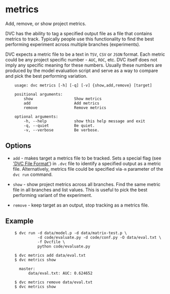 # metrics

Add, remove, or show project metrics.

DVC has the ability to tag a specified output file as a file that contains
metrics to track. Typically people use this functionality to find the best
performing experiment across multiple branches (experiments).

DVC expects a metric file to be a text in `TSV`, `CSV` or `JSON` format. Each
metric could be any project specific number - `AUC`, `ROC`, etc. DVC itself
does not imply any specific meaning for these numbers. Usually these numbers are
produced by the model evaluation script and serve as a way to compare and pick
the best performing variation.


```usage
    usage: dvc metrics [-h] [-q] [-v] {show,add,remove} [target]

    positional arguments:
        show                  Show metrics
        add                   Add metrics
        remove                Remove metrics

    optional arguments:
        -h, --help            show this help message and exit
        -q, --quiet           Be quiet.
        -v, --verbose         Be verbose.
```

## Options

* `add` - makes target a metrics file to be tracked. Sets a special flag
(see ['DVC File Format'](/doc/user-guide/dvc-file-format)) in `.dvc` file to
identify a specified output as a metric file. Alternatively, metrics file could
be specified via`-m` parameter of the `dvc run` command.

* `show` - show project metrics across all branches. Find the same metric file
in all branches and list values. This is useful to pick the best performing
variant of the experiment.

* `remove` - keep target as an output, stop tracking as a metrics file.


## Example
```dvc
    $ dvc run -d data/model.p -d data/matrix-test.p \
              -d code/evaluate.py -d code/conf.py -O data/eval.txt \
              -f Dvcfile \
              python code/evaluate.py

    $ dvc metrics add data/eval.txt
    $ dvc metrics show

      master:
          data/eval.txt: AUC: 0.624652

    $ dvc metrics remove data/eval.txt
    $ dvc metrics show
```
